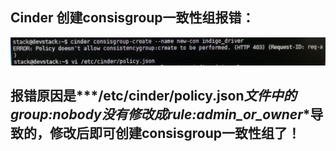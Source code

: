 ## Cinder 创建consisgroup一致性组报错：

![img](/img/IMG_20161227_112120.jpg)


## 报错原因是***/etc/cinder/policy.json***文件中的**group:nobody**没有修改成**rule:admin_or_owner**导致的，修改后即可创建consisgroup一致性组了！